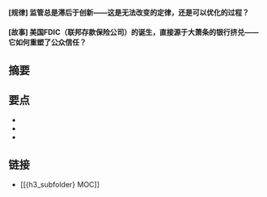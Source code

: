 #### [规律] 监管总是滞后于创新——这是无法改变的定律，还是可以优化的过程？


#### [故事] 美国FDIC（联邦存款保险公司）的诞生，直接源于大萧条的银行挤兑——它如何重塑了公众信任？


## 摘要


## 要点

- 
- 
- 

## 链接

- [[{h3_subfolder} MOC]]
